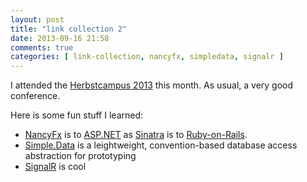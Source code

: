 ```yaml
---
layout: post
title: "link collection 2"
date: 2013-09-16 21:58
comments: true
categories: [ link-collection, nancyfx, simpledata, signalr ]
---
```

I attended the [Herbstcampus 2013](http://www.herbstcampus.de/) this month. As usual, a very good conference.

Here is some fun stuff I learned:

- [NancyFx](http://nancyfx.org/) is to [ASP.NET](http://www.asp.net/) as [Sinatra](http://www.sinatrarb.com/) is to [Ruby-on-Rails](http://rubyonrails.org/).
- [Simple.Data](https://github.com/markrendle/Simple.Data) is a leightweight, convention-based database access abstraction for prototyping
- [SignalR](http://signalr.net/) is cool

